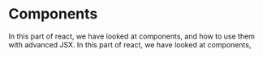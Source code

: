 # Components

In this part of react, we have looked at components, and how to use them with advanced JSX.
In this part of react, we have looked at components, 